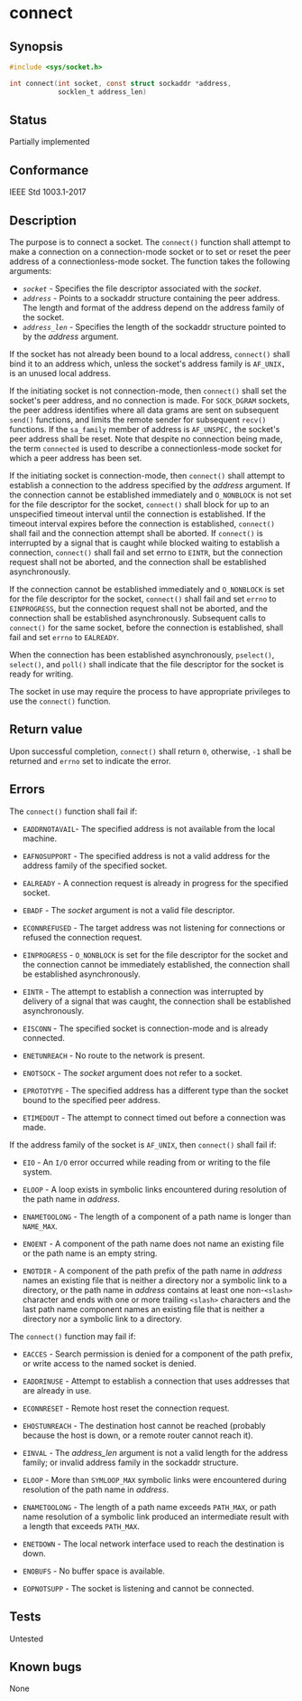 # connect

## Synopsis

```c
#include <sys/socket.h>

int connect(int socket, const struct sockaddr *address,
            socklen_t address_len)
```

## Status

Partially implemented

## Conformance

IEEE Std 1003.1-2017

## Description

The purpose is to connect a socket. The `connect()` function shall attempt to make a connection on a connection-mode
socket or to set or reset the peer address of a connectionless-mode socket. The function takes the following arguments:

* _`socket`_ - Specifies the file descriptor associated with the _socket_.
* _`address`_ - Points to a sockaddr structure containing the peer address. The length and format of the address depend
on the address family of the socket.
* _`address_len`_ - Specifies the length of the sockaddr structure pointed to by the _address_ argument.

If the socket has not already been bound to a local address, `connect()` shall bind it to an address which, unless the
socket's address family is `AF_UNIX,` is an unused local address.

If the initiating socket is not connection-mode, then `connect()` shall set the socket's peer address, and no
connection is made. For `SOCK_DGRAM` sockets, the peer address identifies where all data grams are sent
on subsequent `send()` functions, and limits the remote sender for subsequent `recv()` functions. If the `sa_family`
member of address is `AF_UNSPEC,` the socket's peer address shall be reset. Note that despite no connection being made,
the term `connected` is used to describe a connectionless-mode socket for which a peer address has been set.

If the initiating socket is connection-mode, then `connect()` shall attempt to establish a connection to the address
specified by the _address_ argument. If the connection cannot be established immediately and `O_NONBLOCK` is not set for
the file descriptor for the socket, `connect()` shall block for up to an unspecified timeout interval until the
connection is established. If the timeout interval expires before the connection is established, `connect()` shall fail
and the connection attempt shall be aborted. If `connect()` is interrupted by a signal that is caught while blocked
waiting to establish a connection, `connect()` shall fail and set errno to `EINTR`, but the connection request
shall not be aborted, and the connection shall be established asynchronously.

If the connection cannot be established immediately and `O_NONBLOCK` is set for the file descriptor for the socket,
`connect()` shall fail and set `errno` to `EINPROGRESS`, but the connection request shall not be aborted, and the
connection shall be established asynchronously. Subsequent calls to `connect()` for the same socket, before the
connection is established, shall fail and set `errno` to `EALREADY`.

When the connection has been established asynchronously, `pselect()`, `select()`, and `poll()` shall indicate that the
file descriptor for the socket is ready for writing.

The socket in use may require the process to have appropriate privileges to use the `connect()` function.

## Return value

Upon successful completion, `connect()` shall return `0`, otherwise, `-1` shall be returned and `errno` set to indicate
the error.

## Errors

The `connect()` function shall fail if:

* `EADDRNOTAVAIL`- The specified address is not available from the local machine.

* `EAFNOSUPPORT` - The specified address is not a valid address for the address family of the specified socket.

* `EALREADY` - A connection request is already in progress for the specified socket.

* `EBADF` - The _socket_ argument is not a valid file descriptor.

* `ECONNREFUSED` - The target address was not listening for connections or refused the connection request.

* `EINPROGRESS` - `O_NONBLOCK` is set for the file descriptor for the socket and the connection cannot be immediately
established, the connection shall be established asynchronously.

* `EINTR` - The attempt to establish a connection was interrupted by delivery of a signal that was caught, the
connection shall be established asynchronously.

* `EISCONN` - The specified socket is connection-mode and is already connected.

* `ENETUNREACH` - No route to the network is present.

* `ENOTSOCK` - The _socket_ argument does not refer to a socket.

* `EPROTOTYPE` - The specified address has a different type than the socket bound to the specified peer address.

* `ETIMEDOUT` - The attempt to connect timed out before a connection was made.

If the address family of the socket is `AF_UNIX`, then `connect()` shall fail if:

* `EIO` - An `I/O` error occurred while reading from or writing to the file system.

* `ELOOP` - A loop exists in symbolic links encountered during resolution of the path name in _address_.

* `ENAMETOOLONG` - The length of a component of a path name is longer than `NAME_MAX`.

* `ENOENT` - A component of the path name does not name an existing file or the path name is an empty string.

* `ENOTDIR` - A component of the path prefix of the path name in _address_ names an existing file that is neither a
directory nor a symbolic link to a directory, or the path name in _address_ contains at least one non-`<slash>`
character and ends with one or more trailing `<slash>` characters and the last path name component names an existing
file that is neither a directory nor a symbolic link to a directory.

The `connect()` function may fail if:

* `EACCES` - Search permission is denied for a component of the path prefix, or write access to the named socket is
denied.

* `EADDRINUSE` - Attempt to establish a connection that uses addresses that are already in use.

* `ECONNRESET` - Remote host reset the connection request.

* `EHOSTUNREACH` - The destination host cannot be reached (probably because the host is down, or a remote router cannot
reach it).

* `EINVAL` - The _address_len_ argument is not a valid length for the address family; or invalid address family in
the sockaddr structure.

* `ELOOP` - More than `SYMLOOP_MAX` symbolic links were encountered during resolution of the path name in _address_.

* `ENAMETOOLONG` - The length of a path name exceeds `PATH_MAX`, or path name resolution of a symbolic link produced an
intermediate result with a length that exceeds `PATH_MAX`.

* `ENETDOWN` - The local network interface used to reach the destination is down.

* `ENOBUFS` - No buffer space is available.

* `EOPNOTSUPP` - The socket is listening and cannot be connected.

## Tests

Untested

## Known bugs

None
